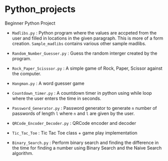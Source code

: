 # Python_projects
Beginner Python Project


- `Madlibs.py` : 
Python program where the values are accpeted from the user and filled in locations in the given paragraph. This is more of a form creation.
`Sample_madlibs` contains various other sample madlibs.

- `Random_Number_Guesser.py` : 
Guess the random interger created by the program. 

- `Rock_Paper_Scisssor.py` : 
A simple game of Rock, Paper, Scissor against the computer.

- `Hangman.py` : 
A word guesser game

- `Countdown_timer.py` : 
A countdown timer in python using while loop where the user enters the time in seconds.

- `Password_Generator.py` : 
Password generator to generate `n` number of passwords of length `l` where `n` and `l` are given by the user. 

- `QRCode_Encoder_Decoder.py` : 
QRCode encoder and decoder

- `Tic_Tac_Toe` : 
Tic Tac Toe class + game play implementation

- `Binary_Search.py` : 
Perform binary search and finding the difference in the time for finding a number using Binary Search and the Naive Search algorithm. 

